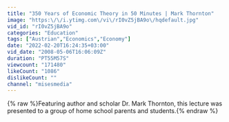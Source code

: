 ```yaml
---
title: "350 Years of Economic Theory in 50 Minutes | Mark Thornton"
image: "https:\/\/i.ytimg.com\/vi\/rI0vZ5jBA9o\/hqdefault.jpg"
vid_id: "rI0vZ5jBA9o"
categories: "Education"
tags: ["Austrian","Economics","Economy"]
date: "2022-02-20T16:24:35+03:00"
vid_date: "2008-05-06T16:06:09Z"
duration: "PT55M57S"
viewcount: "171480"
likeCount: "1086"
dislikeCount: ""
channel: "misesmedia"
---
```

{% raw %}Featuring author and scholar Dr. Mark Thornton, this lecture was presented to a group of home school parents and students.{% endraw %}
